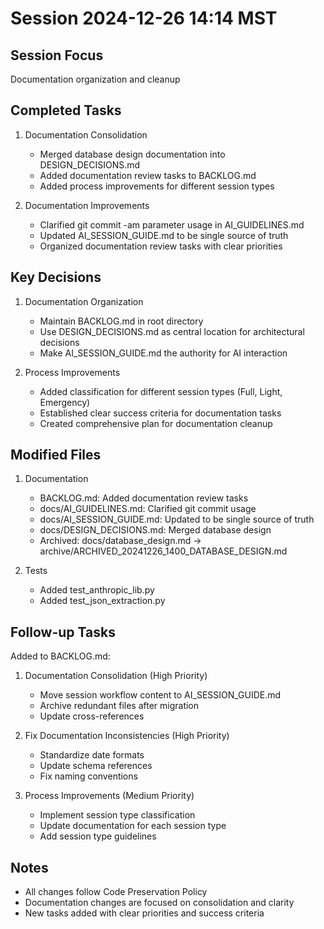 # Session 2024-12-26 14:14 MST

## Session Focus
Documentation organization and cleanup

## Completed Tasks
1. Documentation Consolidation
   - Merged database design documentation into DESIGN_DECISIONS.md
   - Added documentation review tasks to BACKLOG.md
   - Added process improvements for different session types

2. Documentation Improvements
   - Clarified git commit -am parameter usage in AI_GUIDELINES.md
   - Updated AI_SESSION_GUIDE.md to be single source of truth
   - Organized documentation review tasks with clear priorities

## Key Decisions
1. Documentation Organization
   - Maintain BACKLOG.md in root directory
   - Use DESIGN_DECISIONS.md as central location for architectural decisions
   - Make AI_SESSION_GUIDE.md the authority for AI interaction

2. Process Improvements
   - Added classification for different session types (Full, Light, Emergency)
   - Established clear success criteria for documentation tasks
   - Created comprehensive plan for documentation cleanup

## Modified Files
1. Documentation
   - BACKLOG.md: Added documentation review tasks
   - docs/AI_GUIDELINES.md: Clarified git commit usage
   - docs/AI_SESSION_GUIDE.md: Updated to be single source of truth
   - docs/DESIGN_DECISIONS.md: Merged database design
   - Archived: docs/database_design.md → archive/ARCHIVED_20241226_1400_DATABASE_DESIGN.md

2. Tests
   - Added test_anthropic_lib.py
   - Added test_json_extraction.py

## Follow-up Tasks
Added to BACKLOG.md:
1. Documentation Consolidation (High Priority)
   - Move session workflow content to AI_SESSION_GUIDE.md
   - Archive redundant files after migration
   - Update cross-references

2. Fix Documentation Inconsistencies (High Priority)
   - Standardize date formats
   - Update schema references
   - Fix naming conventions

3. Process Improvements (Medium Priority)
   - Implement session type classification
   - Update documentation for each session type
   - Add session type guidelines

## Notes
- All changes follow Code Preservation Policy
- Documentation changes are focused on consolidation and clarity
- New tasks added with clear priorities and success criteria
